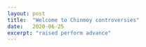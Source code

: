 ```yaml
---
layout: post
title:  "Welcome to Chinmoy controversies"
date:   2020-06-25
excerpt: "raised perform advance"
---
```

